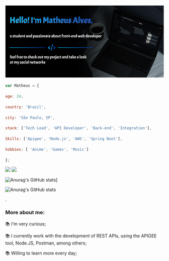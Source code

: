 
![banner](https://github.com/MatheusASouza/MatheusASouza/blob/main/Banner.png)

```javascript
var Matheus = {

age: 24,

country: 'Brazil',

city: 'São Paulo, SP',

stack: ['Tech Lead', 'API Developer', 'Back-end', 'Integration'],

Skills: ['Apigee', 'Node.js', 'AWS', 'Spring Boot'],

hobbies: [ 'Anime', 'Games', 'Music']

};

 ```
 <a href="https://www.linkedin.com/in/matheus-alves-b007b21bb/" target="_blank"><img src="https://img.shields.io/badge/-LinkedIn-%230077B5?style=for-the-badge&logo=linkedin&logoColor=white"></a>
<a href="https://www.instagram.com/theusalveesx/" target="_blank"><img src="https://img.shields.io/badge/-Instagram-%23E4405F?style=for-the-badge&logo=instagram&logoColor=white"></a>

![Anurag's GitHub stats](https://github-readme-stats.vercel.app/api?username=MatheusASouza&show_icons=true&theme=tokyonight)]


![Anurag's GitHub stats](https://github-readme-stats.vercel.app/api?username=anuraghazra&hide=contribs,prs)


.



### More about me:


📚 I'm very curious;

📚 I currently work with the development of REST APIs, using the APIGEE tool, Node.JS, Postman, among others;

📚 Willing to learn more every day;

